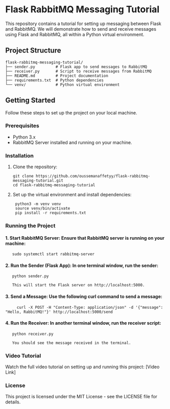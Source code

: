 
# Flask RabbitMQ Messaging Tutorial

This repository contains a tutorial for setting up messaging between Flask and RabbitMQ. We will demonstrate how to send and receive messages using Flask and RabbitMQ, all within a Python virtual environment.

## Project Structure
```
flask-rabbitmq-messaging-tutorial/
├── sender.py         # Flask app to send messages to RabbitMQ
├── receiver.py       # Script to receive messages from RabbitMQ
├── README.md         # Project documentation
├── requirements.txt  # Python dependencies
└── venv/             # Python virtual environment
```
## Getting Started

Follow these steps to set up the project on your local machine.

### Prerequisites

- Python 3.x
- RabbitMQ Server installed and running on your machine.

### Installation

1. Clone the repository:
   ```
   git clone https://github.com/oussemanaffetyy/flask-rabbitmq-messaging-tutorial.git
   cd flask-rabbitmq-messaging-tutorial
   ```
2. Set up the virtual environment and install dependencies:
      ```
       python3 -m venv venv
       source venv/bin/activate
       pip install -r requirements.txt
      ```
### Running the Project
   #### 1. Start RabbitMQ Server: Ensure that RabbitMQ server is running on your machine:
   ``` 
      sudo systemctl start rabbitmq-server
   ```
  ####  2. Run the Sender (Flask App): In one terminal window, run the sender:
   ``` 
      python sender.py 
   ```
       This will start the Flask server on http://localhost:5000.
  ####  3. Send a Message: Use the following curl command to send a message:
       
   ```
        curl -X POST -H "Content-Type: application/json" -d '{"message": "Hello, RabbitMQ!"}' http://localhost:5000/send 

   ```
   #### 4. Run the Receiver: In another terminal window, run the receiver script:
   ``` 
      python receiver.py 
   ```
       You should see the message received in the terminal.
### Video Tutorial
Watch the full video tutorial on setting up and running this project: [Video Link]
### License
This project is licensed under the MIT License - see the LICENSE file for details.